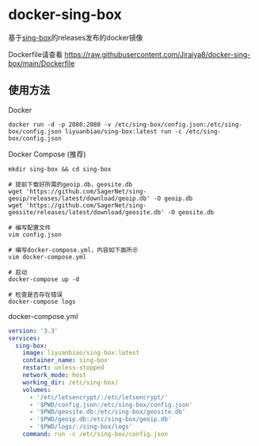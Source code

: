 # docker-sing-box

基于[sing-box](https://github.com/SagerNet/sing-box)的releases发布的docker镜像

Dockerfile请查看 https://raw.githubusercontent.com/Jiraiya8/docker-sing-box/main/Dockerfile

## 使用方法
Docker
```shell
docker run -d -p 2080:2080 -v /etc/sing-box/config.json:/etc/sing-box/config.json liyuanbiao/sing-box:latest run -c /etc/sing-box/config.json
```

Docker Compose (推荐)
```shell
mkdir sing-box && cd sing-box

# 提前下载好所需的geoip.db，geosite.db
wget 'https://github.com/SagerNet/sing-geoip/releases/latest/download/geoip.db' -O geoip.db
wget 'https://github.com/SagerNet/sing-geosite/releases/latest/download/geosite.db' -O geosite.db

# 编写配置文件
vim config.json

# 编写docker-compose.yml，内容如下面所示
vim docker-compose.yml 

# 启动
docker-compose up -d

# 检查是否存在错误
docker-compose logs
````
docker-compose.yml
```yaml
version: '3.3'
services:
  sing-box:
    image: liyuanbiao/sing-box:latest
    container_name: sing-box
    restart: unless-stopped
    network_mode: host
    working_dir: /etc/sing-box/
    volumes:
      - '/etc/letsencrypt/:/etc/letsencrypt/'
      - '$PWD/config.json:/etc/sing-box/config.json'
      - '$PWD/geosite.db:/etc/sing-box/geosite.db'
      - '$PWD/geoip.db:/etc/sing-box/geoip.db'
      - '$PWD/logs/:/sing-box/logs'
    command: run -c /etc/sing-box/config.json
```
